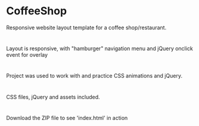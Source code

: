 # CoffeeShop
Responsive website layout template for a coffee shop/restaurant.
#
Layout is responsive, with "hamburger" navigation menu and jQuery onclick event for overlay
#
Project was used to work with and practice CSS animations and jQuery.
#
CSS files, jQuery and assets included.
#
Download the ZIP file to see 'index.html' in action

